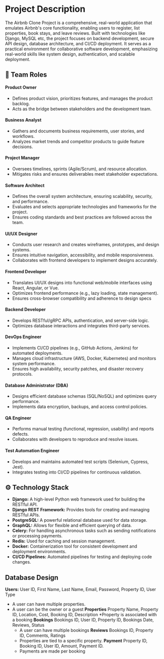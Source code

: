 # Project Description
The Airbnb Clone Project is a comprehensive, real-world application that emulates Airbnb's core functionality, enabling users to register, list properties, book stays, and leave reviews. Built with technologies like Django, MySQL etc, the project focuses on backend development, secure API design, database architecture, and CI/CD deployment. It serves as a practical environment for collaborative software development, emphasizing real-world skills like system design, authentication, and scalable deployment.

## 👥 Team Roles
#### Product Owner
* Defines product vision, prioritizes features, and manages the product backlog.
* Acts as the bridge between stakeholders and the development team.
#### Business Analyst
* Gathers and documents business requirements, user stories, and workflows.
* Analyzes market trends and competitor products to guide feature decisions.
#### Project Manager
* Oversees timelines, sprints (Agile/Scrum), and resource allocation.
* Mitigates risks and ensures deliverables meet stakeholder expectations.
#### Software Architect
* Defines the overall system architecture, ensuring scalability, security, and performance.
* Evaluates and selects appropriate technologies and frameworks for the project.
* Ensures coding standards and best practices are followed across the team.
#### UI/UX Designer
* Conducts user research and creates wireframes, prototypes, and design systems.
* Ensures intuitive navigation, accessibility, and mobile responsiveness.
* Collaborates with frontend developers to implement designs accurately.
#### Frontend Developer
* Translates UI/UX designs into functional web/mobile interfaces using React, Angular, or Vue.
* Optimizes frontend performance (e.g., lazy loading, state management).
* Ensures cross-browser compatibility and adherence to design specs
#### Backend Developer
* Develops RESTful/gRPC APIs, authentication, and server-side logic.
* Optimizes database interactions and integrates third-party services.
#### DevOps Engineer
* Implements CI/CD pipelines (e.g., GitHub Actions, Jenkins) for automated deployments.
* Manages cloud infrastructure (AWS, Docker, Kubernetes) and monitors system performance.
* Ensures high availability, security patches, and disaster recovery protocols.
#### Database Administrator (DBA)
* Designs efficient database schemas (SQL/NoSQL) and optimizes query performance.
* Implements data encryption, backups, and access control policies.
#### QA Engineer
* Performs manual testing (functional, regression, usability) and reports defects.
* Collaborates with developers to reproduce and resolve issues.
#### Test Automation Engineer
* Develops and maintains automated test scripts (Selenium, Cypress, Jest).
* Integrates testing into CI/CD pipelines for continuous validation.

## ⚙️ Technology Stack
  *  **Django:** A high-level Python web framework used for building the RESTful API.
  * **Django REST Framework:** Provides tools for creating and managing RESTful APIs.
  * **PostgreSQL:** A powerful relational database used for data storage.
  * **GraphQL:** Allows for flexible and efficient querying of data.
  * **Celery:** For handling asynchronous tasks such as sending notifications or processing payments.
  * **Redis:** Used for caching and session management.
  * **Docker:** Containerization tool for consistent development and deployment environments.
  * **CI/CD Pipelines:** Automated pipelines for testing and deploying code changes.
## Database Design
**Users:** User ID, First Name, Last Name, Email, Password, Property ID, User Type
* A user can have multiple properties.
* A user can be the owner or a guest
**Properties** Property Name, Property ID, Location, Cost, Booking ID, Description
  *Property is associated with a booking
**Bookings** Bookings ID, User ID, Property ID, Bookings Date, Reviews, Status
  * A user can have multiple bookings
**Reviews** Bookings ID, Property ID, Comments, Ratings
  * Properties are tied to a specific property.
**Payment** Property ID, Booking ID, User ID, Amount, Payment ID.
  * Payments are made per booking
